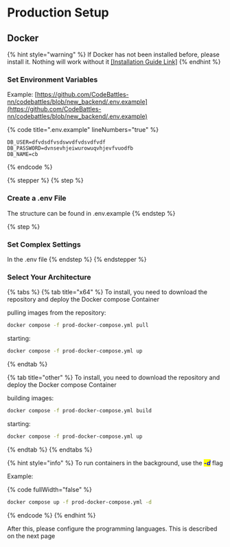 # Production Setup

## Docker

{% hint style="warning" %}
If Docker has not been installed before, please install it. Nothing will work without it [\[Installation Guide Link\]](https://docs.docker.com/engine/install/)
{% endhint %}

### Set Environment Variables

Example: [https://github.com/CodeBattles-nn/codebattles/blob/new_backend/.env.example](https://github.com/CodeBattles-nn/codebattles/blob/new_backend/.env.example)

{% code title=".env.example" lineNumbers="true" %}
```properties
DB_USER=dfvdsdfvsdswvdfvdsvdfvdf
DB_PASSWORD=dvnsevhjeiwurowuqvhjevfvuodfb
DB_NAME=cb

```
{% endcode %}

{% stepper %}
{% step %}
### Create a .env File

The structure can be found in .env.example
{% endstep %}

{% step %}
### Set Complex Settings

In the .env file
{% endstep %}
{% endstepper %}

### Select Your Architecture

{% tabs %}
{% tab title="x64" %}
To install, you need to download the repository and deploy the Docker compose Container

pulling images from the repository:

```bash
docker compose -f prod-docker-compose.yml pull
```

starting:

```sh
docker compose -f prod-docker-compose.yml up
```

{% endtab %}

{% tab title="other" %}
To install, you need to download the repository and deploy the Docker compose Container

building images:

```bash
docker compose -f prod-docker-compose.yml build
```

starting:

```sh
docker compose -f prod-docker-compose.yml up
```
{% endtab %}
{% endtabs %}

{% hint style="info" %}
To run containers in the background, use the _<mark style="color:blue;">**-d**</mark>_ flag

Example:

{% code fullWidth="false" %}
```bash
docker compose up -f prod-docker-compose.yml -d
```
{% endcode %}
{% endhint %}

After this, please configure the programming languages. This is described on the next page